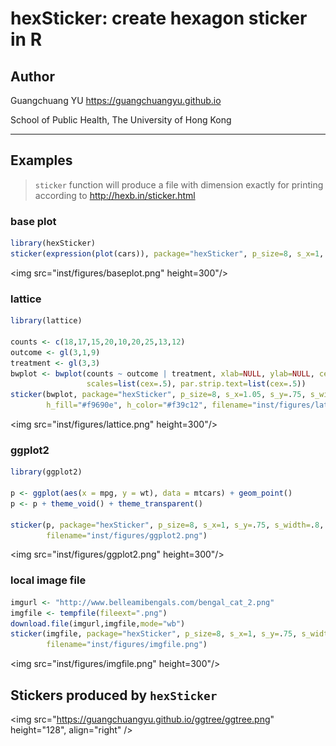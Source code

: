 <!-- README.md is generated from README.Rmd. Please edit that file -->
hexSticker: create hexagon sticker in R
=======================================

Author
------

Guangchuang YU <https://guangchuangyu.github.io>

School of Public Health, The University of Hong Kong

------------------------------------------------------------------------

Examples
--------

> `sticker` function will produce a file with dimension exactly for printing according to <http://hexb.in/sticker.html>

### base plot

``` r
library(hexSticker)
sticker(expression(plot(cars)), package="hexSticker", p_size=8, s_x=1, s_y=.85, s_width=.5, s_height=.4, filename="inst/figures/baseplot.png")
```

<img src="inst/figures/baseplot.png" height=300"/>

### lattice

``` r
library(lattice)

counts <- c(18,17,15,20,10,20,25,13,12)
outcome <- gl(3,1,9)
treatment <- gl(3,3)
bwplot <- bwplot(counts ~ outcome | treatment, xlab=NULL, ylab=NULL, cex=.5,
                 scales=list(cex=.5), par.strip.text=list(cex=.5))
sticker(bwplot, package="hexSticker", p_size=8, s_x=1.05, s_y=.75, s_width=1.1, s_height=.8,
        h_fill="#f9690e", h_color="#f39c12", filename="inst/figures/lattice.png")
```

<img src="inst/figures/lattice.png" height=300"/>

### ggplot2

``` r
library(ggplot2)

p <- ggplot(aes(x = mpg, y = wt), data = mtcars) + geom_point()
p <- p + theme_void() + theme_transparent()

sticker(p, package="hexSticker", p_size=8, s_x=1, s_y=.75, s_width=.8, s_height=.45,
        filename="inst/figures/ggplot2.png")
```

<img src="inst/figures/ggplot2.png" height=300"/>

### local image file

``` r
imgurl <- "http://www.belleamibengals.com/bengal_cat_2.png"
imgfile <- tempfile(fileext=".png")
download.file(imgurl,imgfile,mode="wb")
sticker(imgfile, package="hexSticker", p_size=8, s_x=1, s_y=.75, s_width=.6, s_height=.4,
        filename="inst/figures/imgfile.png")
```

<img src="inst/figures/imgfile.png" height=300"/>

Stickers produced by `hexSticker`
---------------------------------

<img src="https://guangchuangyu.github.io/ggtree/ggtree.png" height="128", align="right" />
